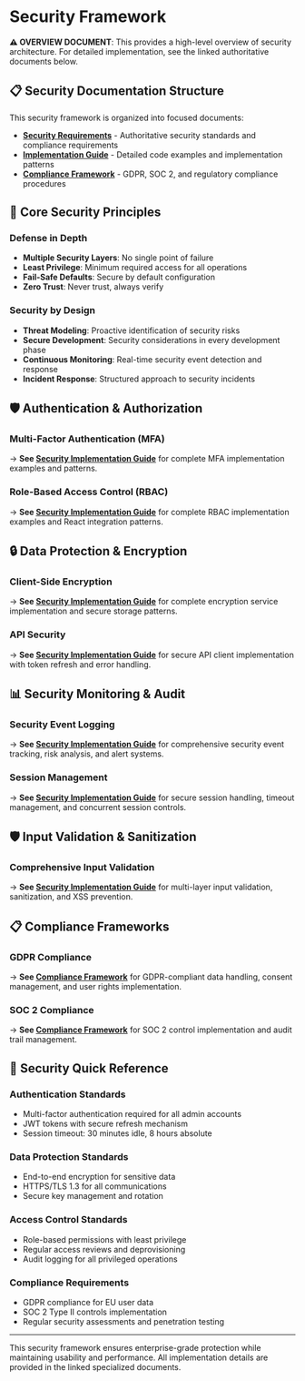 # Security Framework

**⚠️ OVERVIEW DOCUMENT**: This provides a high-level overview of security architecture. For detailed implementation, see the linked authoritative documents below.

## 📋 Security Documentation Structure

This security framework is organized into focused documents:

- **[Security Requirements](./standards/SECURITY_REQUIREMENTS.md)** - Authoritative security standards and compliance requirements
- **[Implementation Guide](./security/IMPLEMENTATION_GUIDE.md)** - Detailed code examples and implementation patterns
- **[Compliance Framework](./security/COMPLIANCE_FRAMEWORK.md)** - GDPR, SOC 2, and regulatory compliance procedures

## 🔐 Core Security Principles

### Defense in Depth
- **Multiple Security Layers**: No single point of failure
- **Least Privilege**: Minimum required access for all operations
- **Fail-Safe Defaults**: Secure by default configuration
- **Zero Trust**: Never trust, always verify

### Security by Design
- **Threat Modeling**: Proactive identification of security risks
- **Secure Development**: Security considerations in every development phase
- **Continuous Monitoring**: Real-time security event detection and response
- **Incident Response**: Structured approach to security incidents

## 🛡️ Authentication & Authorization

### Multi-Factor Authentication (MFA)
→ **See [Security Implementation Guide](./security/IMPLEMENTATION_GUIDE.md#mfa-implementation)** for complete MFA implementation examples and patterns.

### Role-Based Access Control (RBAC)
→ **See [Security Implementation Guide](./security/IMPLEMENTATION_GUIDE.md#rbac-implementation)** for complete RBAC implementation examples and React integration patterns.

## 🔒 Data Protection & Encryption

### Client-Side Encryption
→ **See [Security Implementation Guide](./security/IMPLEMENTATION_GUIDE.md#encryption-implementation)** for complete encryption service implementation and secure storage patterns.

### API Security
→ **See [Security Implementation Guide](./security/IMPLEMENTATION_GUIDE.md#api-security)** for secure API client implementation with token refresh and error handling.

## 📊 Security Monitoring & Audit

### Security Event Logging
→ **See [Security Implementation Guide](./security/IMPLEMENTATION_GUIDE.md#security-monitoring)** for comprehensive security event tracking, risk analysis, and alert systems.

### Session Management
→ **See [Security Implementation Guide](./security/IMPLEMENTATION_GUIDE.md#session-management)** for secure session handling, timeout management, and concurrent session controls.

## 🛡️ Input Validation & Sanitization

### Comprehensive Input Validation
→ **See [Security Implementation Guide](./security/IMPLEMENTATION_GUIDE.md#input-validation)** for multi-layer input validation, sanitization, and XSS prevention.

## 📋 Compliance Frameworks

### GDPR Compliance
→ **See [Compliance Framework](./security/COMPLIANCE_FRAMEWORK.md#gdpr-compliance)** for GDPR-compliant data handling, consent management, and user rights implementation.

### SOC 2 Compliance
→ **See [Compliance Framework](./security/COMPLIANCE_FRAMEWORK.md#soc2-compliance)** for SOC 2 control implementation and audit trail management.

## 🎯 Security Quick Reference

### Authentication Standards
- Multi-factor authentication required for all admin accounts
- JWT tokens with secure refresh mechanism
- Session timeout: 30 minutes idle, 8 hours absolute

### Data Protection Standards
- End-to-end encryption for sensitive data
- HTTPS/TLS 1.3 for all communications
- Secure key management and rotation

### Access Control Standards
- Role-based permissions with least privilege
- Regular access reviews and deprovisioning
- Audit logging for all privileged operations

### Compliance Requirements
- GDPR compliance for EU user data
- SOC 2 Type II controls implementation
- Regular security assessments and penetration testing

---

This security framework ensures enterprise-grade protection while maintaining usability and performance. All implementation details are provided in the linked specialized documents.